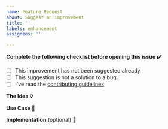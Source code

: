 ```yaml
---
name: Feature Request
about: Suggest an improvement
title: ''
labels: enhancement
assignees: ''

---
```


**Complete the following checklist before opening this issue :heavy_check_mark:**
<!-- - [x] This is an example of how to check the following boxes -->
- [ ] This improvement has not been suggested already
- [ ] This suggestion is not a solution to a bug
- [ ] I've read the [contributing guidelines](https://github.com/jushutch/swiping_card_deck/blob/36a0424f0069453043b6e67b3be076e03cfafa42/CONTRIBUTING.md)

**The Idea :bulb:**
<!-- Describe the idea/suggestion in as few words as possible -->

**Use Case :briefcase:**
<!-- Describe how this improvement would be useful. Include an example of why users or developers would want this feature and how they might use it. -->

**Implementation** (optional) :wrench:
<!-- Describe the details of this improvement and include any potential implementation ideas. This field is REQUIRED if you plan on working on this improvement by yourself. Refer to the contributing guidelines for more information on how to contribute code. -->
